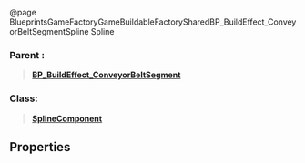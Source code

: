 @page BlueprintsGameFactoryGameBuildableFactorySharedBP_BuildEffect_ConveyorBeltSegmentSpline Spline
### Parent :
<b><a href="_blueprints_game_factory_game_buildable_factory-shared_b_p__build_effect__conveyor_belt_segment.html"><blockquote>BP_BuildEffect_ConveyorBeltSegment</blockquote></a></b>
### Class:
<b><a href="_class_script_spline_component.html"><blockquote>SplineComponent</blockquote></a></b>
## Properties
